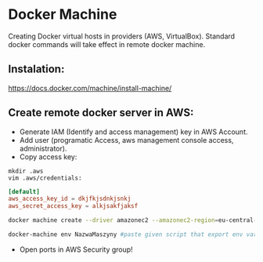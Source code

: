 # Docker Machine

Creating Docker virtual hosts in providers (AWS, VirtualBox). Standard docker commands will take effect in remote docker machine.

## Instalation:

https://docs.docker.com/machine/install-machine/

## Create remote docker server in AWS:

- Generate IAM (Identify and access management) key in AWS Account.
- Add user (programatic Access, aws management console access, administrator).
- Copy access key:

```
mkdir .aws
vim .aws/credentials:
```

```toml
[default]
aws_access_key_id = dkjfkjsdnkjsnkj
aws_secret_access_key = alkjsakfjaksf
```

```sh
docker machine create --driver amazonec2 --amazonec2-region=eu-central-1 NazwaMaszyny

docker-machine env NazwaMaszyny #paste given script that export env variables to your host shell
```

- Open ports in AWS Security group!
